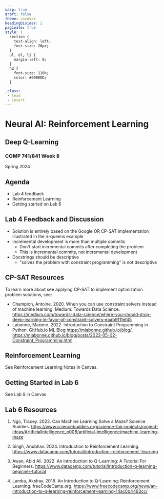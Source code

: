 ```yaml
---
marp: true
draft: false
theme: uncover
headingDivider: 2
paginate: true
style: |
  section {
    text-align: left;
    font-size: 26px;
  }
  ul, ol, li {
    margin-left: 0;
  }
  h2 {
    font-size: 110%;
    color: #0000DD;
  }

_class:
 - lead
 - invert
---
```


# Neural AI: Reinforcement Learning
## Deep Q-Learning 
### COMP 741/841 Week 8​
Spring 2024

## Agenda
- Lab 4 feedback
- Reinforcement Learning
- Getting started on Lab 6

## Lab 4 Feedback and Discussion
- Solution is entirely based on the Google OR CP-SAT implementation illustrated in the n-queens example​
- Incremental development is more than multiple commits​
  - Don't start incremental commits after completing the problem​
  - This is incremental commits, not incremental development​
- Docstrings should be descriptive​
  - "solves the problem with constraint programming" is not descriptive​

## CP-SAT Resources
To learn more about see applying CP-SAT to implement optimization problem solutions, see:​
- Champion, Antoine. 2020. When you can use constraint solvers instead of machine learning. Medium: Towards Data Science.  https://medium.com/towards-data-science/where-you-should-drop-deep-learning-in-favor-of-constraint-solvers-eaab9f11ef45 ​
- Labonne, Maxime. 2022.  Introduction to Constraint Programming in Python. GitHub.io ML Blog https://mlabonne.github.io/blog/. https://mlabonne.github.io/blog/posts/2022-05-02-Constraint_Programming.html  ​

## Reinforcement Learning
See Reinforcement Learning Notes in Canvas.

## Getting Started in Lab 6
See Lab 6 in Canvas

## Lab 6 Resources
1. Ngo, Tracey. 2023. Can Machine Learning Solve a Maze? Science Buddies. https://www.sciencebuddies.org/science-fair-projects/project-ideas/ArtificialIntelligence_p008/artificial-intelligence/machine-learning-maze

2. Singh, Anubhav. 2024. Introduction to Reinforcement Learning. https://www.datacamp.com/tutorial/introduction-reinforcement-learning

3. Awan, Abid Ali. 2022. An Introduction to Q-Learning: A Tutorial For Beginners. https://www.datacamp.com/tutorial/introduction-q-learning-beginner-tutorial

4. Lamba, Akshay. 2018. An Introduction to Q-Learning: Reinforcement Learning. freeCodeCamp.org. https://www.freecodecamp.org/news/an-introduction-to-q-learning-reinforcement-learning-14ac0b4493cc/
